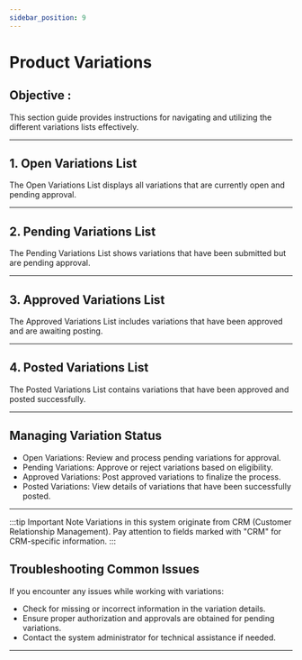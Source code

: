 ```yaml
---
sidebar_position: 9
---
```


# Product Variations

<div class="customized-intro-container" id="introduction">
    <h2 class="product-variations"> Objective : </h2>
    <p> 
    This section guide provides instructions for navigating and utilizing the different variations lists effectively.
    </p>
</div>



---

## 1. Open Variations List

The Open Variations List displays all variations that are currently open and pending approval.

---

## 2. Pending Variations List

The Pending Variations List shows variations that have been submitted but are pending approval.

---

## 3. Approved Variations List

The Approved Variations List includes variations that have been approved and are awaiting posting.

---

## 4. Posted Variations List

The Posted Variations List contains variations that have been approved and posted successfully.

---

## Managing Variation Status

- Open Variations: Review and process pending variations for approval.
- Pending Variations: Approve or reject variations based on eligibility.
- Approved Variations: Post approved variations to finalize the process.
- Posted Variations: View details of variations that have been successfully posted.

---

:::tip Important Note
Variations in this system originate from CRM (Customer Relationship Management). Pay attention to fields marked with "CRM" for CRM-specific information.
:::

## Troubleshooting Common Issues

If you encounter any issues while working with variations:
- Check for missing or incorrect information in the variation details.
- Ensure proper authorization and approvals are obtained for pending variations.
- Contact the system administrator for technical assistance if needed.

---
